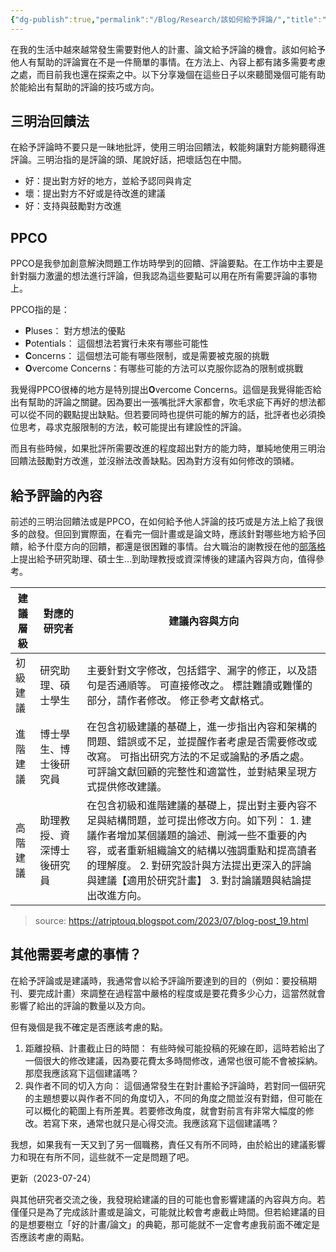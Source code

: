 ```yaml
---
{"dg-publish":true,"permalink":"/Blog/Research/該如何給予評論/","title":"該如何給予評論","tags":["blog","writing","communication","guideline"],"created":"2023-07-22","updated":"2023-07-24T22:40"}
---
```



在我的生活中越來越常發生需要對他人的計畫、論文給予評論的機會。該如何給予他人有幫助的評論實在不是一件簡單的事情。在方法上、內容上都有諸多需要考慮之處，而目前我也還在探索之中。以下分享幾個在這些日子以來聽聞幾個可能有助於能給出有幫助的評論的技巧或方向。

## 三明治回饋法

在給予評論時不要只是一昧地批評，使用三明治回饋法，較能夠讓對方能夠聽得進評論。三明治指的是評論的頭、尾說好話，把壞話包在中間。

- 好：提出對方好的地方，並給予認同與肯定
- 壞：提出對方不好或是待改進的建議
- 好：支持與鼓勵對方改進

## PPCO

PPCO是我參加創意解決問題工作坊時學到的回饋、評論要點。在工作坊中主要是針對腦力激盪的想法進行評論，但我認為這些要點可以用在所有需要評論的事物上。

PPCO指的是：
- **P**luses： 對方想法的優點
- **P**otentials： 這個想法若實行未來有哪些可能性
- **C**oncerns： 這個想法可能有哪些限制，或是需要被克服的挑戰
- **O**vercome Concerns：有哪些可能的方法可以克服你認為的限制或挑戰

我覺得PPCO很棒的地方是特別提出**O**vercome Concerns。這個是我覺得能否給出有幫助的評論之關鍵。因為要出一張嘴批評大家都會，吹毛求疵下再好的想法都可以從不同的觀點提出缺點。但若要同時也提供可能的解方的話，批評者也必須換位思考，尋求克服限制的方法，較可能提出有建設性的評論。

而且有些時候，如果批評所需要改進的程度超出對方的能力時，單純地使用三明治回饋法鼓勵對方改進，並沒辦法改善缺點。因為對方沒有如何修改的頭緒。

## 給予評論的內容

前述的三明治回饋法或是PPCO，在如何給予他人評論的技巧或是方法上給了我很多的啟發。但回到實際面，在看完一個計畫或是論文時，應該針對哪些地方給予回饋，給予什麼方向的回饋，都還是很困難的事情。台大職治的謝教授在他的[部落格](https://atriptouq.blogspot.com/)上提出給予研究助理、碩士生…到助理教授或資深博後的建議內容與方向，值得參考。

| 建議層級 | 對應的研究者        | 建議內容與方向                                                                                                                                               |
|------|---------------|-------------------------------------------------------------------------------------------------------------------------------------------------------|
| 初級建議 | 研究助理、碩士學生     | 主要針對文字修改，包括錯字、漏字的修正，以及語句是否通順等。 可直接修改之。 標註難讀或難懂的部分，請作者修改。 修正參考文獻格式。                                                                                    |
| 進階建議 | 博士學生、博士後研究員   | 在包含初級建議的基礎上，進一步指出內容和架構的問題、錯誤或不足，並提醒作者考慮是否需要修改或改寫。 可指出研究方法的不足或論點的矛盾之處。 可評論文獻回顧的完整性和適當性，並對結果呈現方式提供修改建議。                                                 |
| 高階建議 | 助理教授、資深博士後研究員 | 在包含初級和進階建議的基礎上，提出對主要內容不足與結構問題，並可提出修改方向。如下列： 1. 建議作者增加某個議題的論述、刪減一些不重要的內容，或者重新組織論文的結構以強調重點和提高讀者的理解度。 2. 對研究設計與方法提出更深入的評論與建議【適用於研究計畫】 3. 對討論議題與結論提出改進方向。 |
> source: https://atriptouq.blogspot.com/2023/07/blog-post_19.html


## 其他需要考慮的事情？

在給予評論或是建議時，我通常會以給予評論所要達到的目的（例如：要投稿期刊、要完成計畫）來調整在過程當中嚴格的程度或是要花費多少心力，這當然就會影響了給出的評論的數量以及方向。

但有幾個是我不確定是否應該考慮的點。
1. 距離投稿、計畫截止日的時間： 有些時候可能投稿的死線在即，這時若給出了一個很大的修改建議，因為要花費太多時間修改，通常也很可能不會被採納。那麼我應該寫下這個建議嗎？
2. 與作者不同的切入方向： 這個通常發生在對計畫給予評論時，若對同一個研究的主題想要以與作者不同的角度切入，不同的角度之間並沒有對錯，但可能在可以概化的範圍上有所差異。若要修改角度，就會對前言有非常大幅度的修改。若寫下來，通常也就只是心得交流。我應該寫下這個建議嗎？

我想，如果我有一天又到了另一個職務，責任又有所不同時，由於給出的建議影響力和現在有所不同，這些就不一定是問題了吧。

更新（2023-07-24）

與其他研究者交流之後，我發現給建議的目的可能也會影響建議的內容與方向。若僅僅只是為了完成該計畫或是論文，可能就比較會考慮截止時間。但若給建議的目的是想要樹立「好的計畫/論文」的典範，那可能就不一定會考慮我前面不確定是否應該考慮的兩點。


